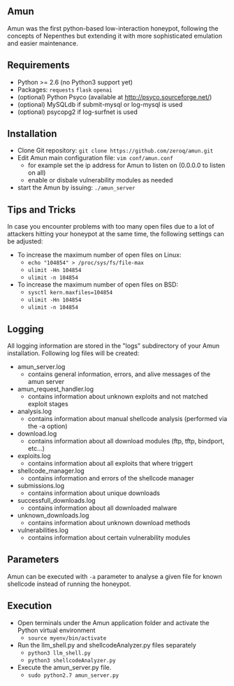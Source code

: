 ## Amun

Amun was the first python-based low-interaction honeypot, following the concepts of Nepenthes but extending it with
more sophisticated emulation and easier maintenance.

## Requirements

* Python >= 2.6 (no Python3 support yet)
* Packages: `requests` `flask` `openai`
* (optional) Python Psyco (available at http://psyco.sourceforge.net/)
* (optional) MySQLdb if submit-mysql or log-mysql is used
* (optional) psycopg2 if log-surfnet is used

## Installation

* Clone Git repository: `git clone https://github.com/zeroq/amun.git`
* Edit Amun main configuration file: `vim conf/amun.conf`
  * for example set the ip address for Amun to listen on (0.0.0.0 to listen on all)
  * enable or disbale vulnerability modules as needed
* start the Amun by issuing: `./amun_server`

## Tips and Tricks

In case you encounter problems with too many open files due to a lot of attackers hitting your honeypot at the same time, the following settings can be adjusted:

* To increase the maximum number of open files on Linux:
  * `echo "104854" > /proc/sys/fs/file-max`
  * `ulimit -Hn 104854`
  * `ulimit -n 104854`
* To increase the maximum number of open files on BSD:
  * `sysctl kern.maxfiles=104854`
  * `ulimit -Hn 104854`
  * `ulimit -n 104854`

## Logging

All logging information are stored in the "logs" subdirectory of your Amun installation. Following log files will be created:

* amun\_server.log
  * contains general information, errors, and alive messages of the amun server
* amun\_request\_handler.log
  * contains information about unknown exploits and not matched exploit stages
* analysis.log
  * contains information about manual shellcode analysis (performed via the -a option)
* download.log
  * contains information about all download modules (ftp, tftp, bindport, etc...)
* exploits.log
  * contains information about all exploits that where triggert
* shellcode_manager.log
  * contains information and errors of the shellcode manager
* submissions.log
  * contains information about unique downloads
* successfull_downloads.log
  * contains information about all downloaded malware
* unknown_downloads.log
  * contains information about unknown download methods
* vulnerabilities.log
  * contains information about certain vulnerability modules

## Parameters

Amun can be executed with `-a` parameter to analyse a given file for known shellcode instead of running the honeypot. 

## Execution
* Open terminals under the Amun application folder and activate the Python virtual environment
  * `source myenv/bin/activate`
* Run the llm_shell.py and shellcodeAnalyzer.py files separately
  * `python3 llm_shell.py`
  * `python3 shellcodeAnalyzer.py`
* Execute the amun_server.py file.
  * `sudo python2.7 amun_server.py`
